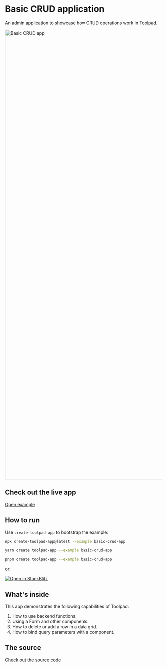 # Basic CRUD application

<p class="description">An admin application to showcase how CRUD operations work in Toolpad.</p>

<a href="https://basic-crud-app-production.up.railway.app/prod/pages/AdminApp" target="_blank">
  <img src="https://mui.com/static/toolpad/docs/studio/examples/basic-crud-app.png" alt="Basic CRUD app" style="aspect-ratio: 625/347;" width="1440">
</a>

## Check out the live app

[Open example](https://basic-crud-app-production.up.railway.app/prod/pages/AdminApp)

## How to run

Use `create-toolpad-app` to bootstrap the example:

```bash
npx create-toolpad-app@latest --example basic-crud-app
```

```bash
yarn create toolpad-app --example basic-crud-app
```

```bash
pnpm create toolpad-app --example basic-crud-app
```

or:

[![Open in StackBlitz](https://developer.stackblitz.com/img/open_in_stackblitz.svg)](https://stackblitz.com/fork/github/mui/toolpad/tree/master/examples/studio/basic-crud-app)

## What's inside

This app demonstrates the following capabilities of Toolpad:

1. How to use backend functions.
2. Using a Form and other components.
3. How to delete or add a row in a data grid.
4. How to bind query parameters with a component.

## The source

[Check out the source code](https://github.com/mui/toolpad/tree/master/examples/studio/basic-crud-app)
